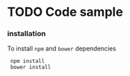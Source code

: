 # TODO Code sample


### installation

To install `npm` and `bower` dependencies

```
 npm install
 bower install
 
```

